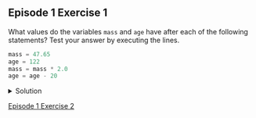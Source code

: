 ## Episode 1 Exercise 1


What values do the variables ```mass``` and ```age``` have after each of the following statements? Test your answer by executing the lines.

```python
mass = 47.65
age = 122
mass = mass * 2.0
age = age - 20
```

<details>
  <summary>
    Solution
  </summary>
    
**Output**
    
    <pre>
`mass` holds a value of 47.5, `age` does not exist
`mass` still holds a value of 47.5, `age` holds a value of 122
`mass` now has a value of 95.0, `age`'s value is still 122
`mass` still has a value of 95.0, `age` now holds 102
</pre>
    </details>
    
 [Episode 1 Exercise 2](episode1_ex2.md)
